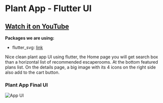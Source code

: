 # Plant App - Flutter UI

## [Watch it on YouTube](https://youtu.be/LN668OAUrK4)

**Packages we are using:**

- flutter_svg: [link](https://pub.dev/packages/flutter_svg)

Nice clean plant app UI using flutter, the Home page you will get search box than a horizontal list of recommended escaperooms. At the bottom featured plans list. On the details page, a big image with its 4 icons on the right side also add to the cart button.

### Plant App Final UI

![App UI](/plant.png)
